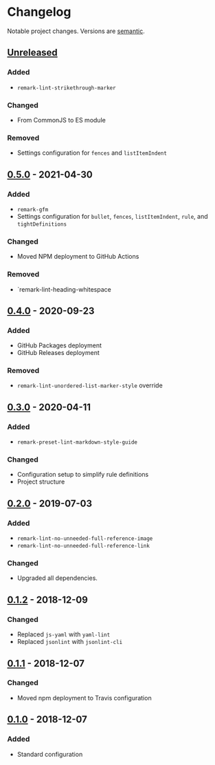 # Changelog

Notable project changes. Versions are [semantic][].

## [Unreleased][]

### Added

- `remark-lint-strikethrough-marker`

### Changed

- From CommonJS to ES module

### Removed

- Settings configuration for `fences` and `listItemIndent`

## [0.5.0][] - 2021-04-30

### Added

- `remark-gfm`
- Settings configuration for `bullet`, `fences`, `listItemIndent`, `rule`, and
  `tightDefinitions`

### Changed

- Moved NPM deployment to GitHub Actions

### Removed

- `remark-lint-heading-whitespace

## [0.4.0][] - 2020-09-23

### Added

- GitHub Packages deployment
- GitHub Releases deployment

### Removed

- `remark-lint-unordered-list-marker-style` override

## [0.3.0][] - 2020-04-11

### Added

- `remark-preset-lint-markdown-style-guide`

### Changed

- Configuration setup to simplify rule definitions
- Project structure

## [0.2.0][] - 2019-07-03

### Added

- `remark-lint-no-unneeded-full-reference-image`
- `remark-lint-no-unneeded-full-reference-link`

### Changed

- Upgraded all dependencies.

## [0.1.2][] - 2018-12-09

### Changed

- Replaced `js-yaml` with `yaml-lint`
- Replaced `jsonlint` with `jsonlint-cli`

## [0.1.1][] - 2018-12-07

### Changed

- Moved npm deployment to Travis configuration

## [0.1.0][] - 2018-12-07

### Added

- Standard configuration

[unreleased]: https://github.com/mgsisk/remark-lint-config/compare/v0.5.0...HEAD
[0.5.0]: https://github.com/mgsisk/remark-lint-config/compare/v0.4.0...v0.5.0
[0.4.0]: https://github.com/mgsisk/remark-lint-config/compare/v0.3.0...v0.4.0
[0.3.0]: https://github.com/mgsisk/remark-lint-config/compare/v0.2.0...v0.3.0
[0.2.0]: https://github.com/mgsisk/remark-lint-config/compare/v0.1.2...v0.2.0
[0.1.2]: https://github.com/mgsisk/remark-lint-config/compare/v0.1.1...v0.1.2
[0.1.1]: https://github.com/mgsisk/remark-lint-config/compare/v0.1.0...v0.1.1
[0.1.0]: https://github.com/mgsisk/remark-lint-config/tree/v0.1.0
[semantic]: https://semver.org
